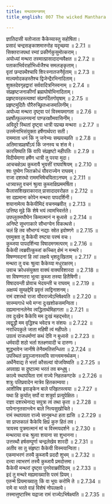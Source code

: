 ```yaml
---
title: मन्थरामन्त्रणम्
title_english: 007 The wicked Manthara

---
```

<div class="audioEmbed"  caption="श्रीराम-हरिसीताराममूर्ति-घनपाठिभ्यां वचनम्" src="https://archive.org/download/Ramayana-recitation-Sriram-harisItArAmamUrti-Ghanapaati-v2/Kanda_2/Kanda_2_AYK-007-Mandthara_Manthranam.mp3"></div>

  
ज्ञातिदासी यतोजाता कैकेय्यास्तु सहोषिता।  
प्रसादं चन्द्रसङ्काशमारुरोह यदृच्छया ॥ 2.7.1 ॥   
सिक्तराजपथां रम्यां प्रकीर्णकुसुमोत्कराम्।  
अयोध्यां मन्थरा तस्मात्प्रासादादन्ववैक्षत ॥ 2.7.2 ॥   
पताकाभिर्वरार्हाभिर्ध्वजैश्च समलङ्कृताम्।  
वृतां छन्दपथैश्चापि शिरःस्नातजनैर्वृताम् ॥ 2.7.3 ॥   
माल्यमोदकहस्तैश्च द्विजेन्द्रैरभिनादिताम्।  
शुक्लदेवगृहद्वारां सर्ववादित्रनिस्वनाम् ॥ 2.7.4 ॥   
संप्रहृष्टजनाकीर्णां ब्रह्मघोषोभिनादिताम्।  
प्रहृष्टवरहस्त्यश्वां संप्रणर्दितगोवृषाम् ॥ 2.7.5 ॥   
प्रहृष्टमुदितैः पौरैरुच्छ्रितध्वजमालिनीम्।  
अयोध्या मन्थरा दृष्ट्वा परं विस्मयमागता ॥ 2.7.6 ॥   
प्रहर्षोत्फुल्लनयनां पाण्डरक्षौमवासिनीम्।  
अविदूरे स्थितां दृष्ट्वा धात्री पप्रच्छ मन्थरा ॥ 2.7.7 ॥   
उत्तमेनाभिसंयुक्ता हर्षेणार्थपरा सती।  
राममाता धनं किं नु जनेभ्यः सम्प्रयच्छति ॥ 2.7.8 ॥   
अतिमात्रप्रहर्षोऽयं किं जनस्य च शंस मे।  
कारयिष्यति किं वापि संप्रहृष्टो महीपतिः ॥ 2.7.9 ॥   
विदीर्यमाणा हर्षेण धात्री तु परया मुदा।  
आचचक्षेऽथ कुब्जायै भूयसीं राघवश्रियम् ॥ 2.7.10 ॥   
श्वः पुष्येण जितक्रोधं यौवराज्येन राघवम्।  
राजा दशरथो राममभिषेचयिताऽनघम् ॥ 2.7.11 ॥   
धात्र्यास्तु वचनं श्रुत्वा कुब्जाक्षिप्रममर्षिता।  
कैलासशिखराकारात् प्रासादादवरोहत ॥ 2.7.12 ॥   
सा दह्यमाना कोपेन मन्थरा पापदर्शिनी।  
शयानामेत्य कैकेयीमिदं वचनमब्रवीत् ॥ 2.7.13 ॥   
उत्तिष्ठ मूढे किं शेषे भयं त्वामभिवर्त्तते।  
उपप्लुतमघौघेन किमात्मानं न बुध्यसे ॥ 2.7.14 ॥   
अनिष्टे सुभगाकारे सौभाग्येन विकत्थसे।  
चलं हि तव सौभाग्यं नद्याः स्रोत इवोष्णगे ॥ 2.7.15 ॥   
एवमुक्ता तु कैकेयी रुष्टया परुषं वचः।  
कुब्जया पापदर्शिन्या विषादमगमत्परम् ॥ 2.7.16 ॥   
कैकेयी त्वब्रवीत्कुब्जां कच्चित् क्षेमं न मन्थरे।  
विषण्णवदनां हि त्वां लक्षये भृशदुःखिताम् ॥ 2.7.17 ॥   
मन्थरा तु वचः श्रुत्वा कैकेय्या मधुराक्षरम्।  
उवाच क्रोधसंयुक्ता वाक्यं वाक्यविशारदा ॥ 2.7.18 ॥   
सा विषण्णतरा भूत्वा कुब्जा तस्या हितैषिणी।  
विषादयन्ती प्रोवाच भेदयन्ती च राघवम् ॥ 2.7.19 ॥   
अक्षय्यं सुमहद्देवि प्रवृत्तं त्वद्विनाशनम्।  
रामं दशरथो राजा यौवराज्येऽभिषेक्ष्यति ॥ 2.7.20 ॥   
सास्म्यगाधे भये मग्ना दुःखशोकसमन्विता।  
दह्यमानानलेनेव त्वद्धितार्थमिहागता ॥ 2.7.21 ॥   
तव दुःखेन कैकेयि मम दुःखं महद्भवेत्।  
त्वद्वृद्धौ मम वृद्धिश्च भवेदत्र न संशयः ॥ 2.7.22 ॥   
नराधिपकुले जाता महिषी त्वं महीपतेः।  
उग्रत्वं राजधर्माणां कथं देवि न बुध्यसे ॥ 2.7.23 ॥   
धर्मवादी शठो भर्ता श्लक्ष्णवादी च दारुणः।  
शुद्धभावेन जानीषे तेनैवमतिसन्धिता ॥ 2.7.24 ॥   
उपस्थितं प्रयुञ्जानस्त्वयि सान्त्वमनर्थकम्।  
अर्थेनैवाद्य ते भर्त्ता कौसल्यां योजयिष्यति ॥ 2.7.25 ॥   
अपवाह्य स दुष्टात्मा भरतं तव बन्धुषु।  
काल्ये स्थापयिता रामं राज्ये निहतकण्टके ॥ 2.7.26 ॥   
शत्रुः पतिप्रवादेन मात्रेव हितकाम्यया।  
आशीविष इवाङ्केन बाले परिहृतस्त्वया ॥ 2.7.27 ॥   
यथा हि कुर्यात् सर्पो वा शत्रुर्वा प्रत्युपेक्षितः।  
राज्ञा दशरथेनाद्य सपुत्रा त्वं तथा कृता ॥ 2.7.28 ॥   
पापेनानृतसान्त्वेन बाले नित्यसुखोचिते।  
रामं स्थापयता राज्ये सानुबन्धा हता ह्यसि ॥ 2.7.29 ॥   
सा प्राप्तकालं कैकेयि क्षिप्रं कुरु हितं तव।  
त्रायस्व पुत्रमात्मानं मां च विस्मयदर्शने ॥ 2.7.30 ॥   
मन्थराया वचः श्रुत्वा शयाना सा शुभानना।  
उत्तस्थौ हर्षसम्पूर्णा चन्द्रलेखेव शारदी ॥ 2.7.31 ॥   
अतीव सा तु संहृष्टा कैकेयी विस्मयान्विता।  
एकमाभरणं तस्यै कुब्जायै प्रददौ शुभम् ॥ 2.7.32 ॥   
दत्त्वा त्वाभरणं तस्यै कुब्जायै प्रमदोत्तमा।  
कैकेयी मन्थरां दृष्ट्वा पुनरेवाब्रवीदिदम् ॥ 2.7.33 ॥   
इदं तु मन्थरे मह्यमाख्यासि परमं प्रियम्।  
एतन्मे प्रियमाख्यातुः किं वा भूयः करोमि ते ॥ 2.7.34 ॥   
रामे वा भरते वाहं विशेषं नोपलक्षये।  
तस्मात्तुष्टास्मि यद्राजा रामं राज्येऽभिषेक्ष्यति ॥ 2.7.35 ॥   